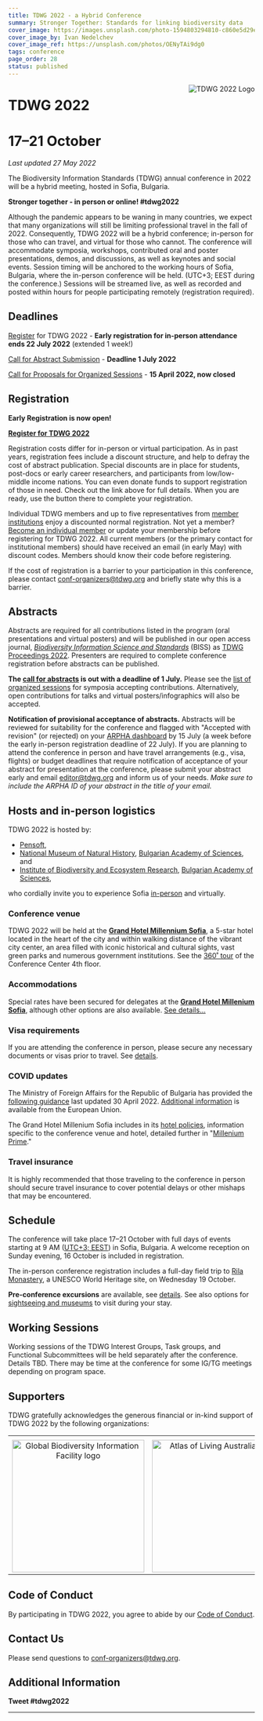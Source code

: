 ```yaml
---
title: TDWG 2022 - a Hybrid Conference
summary: Stronger Together: Standards for linking biodiversity data
cover_image: https://images.unsplash.com/photo-1594803294810-c860e5d29e07
cover_image_by: Ivan Nedelchev 
cover_image_ref: https://unsplash.com/photos/OENyTAi9dg0
tags: conference
page_order: 28
status: published
---
```


<img src="https://static.tdwg.org/conferences/2022/tdwg-2022-logo-sm.png" alt="TDWG 2022 Logo" style="float:right;padding-left:10px;padding-bottom:10px">

# TDWG 2022
# 17–21 October


_Last updated 27 May 2022_

<!-- Translations: ES, FR, JP -->

The Biodiversity Information Standards (TDWG) annual conference in 2022 will be a hybrid meeting, hosted in Sofia, Bulgaria.

**Stronger together - in person or online!  #tdwg2022**

Although the pandemic appears to be waning in many countries, we expect that many organizations will still be limiting professional travel in the fall of 2022. Consequently, TDWG 2022 will be a hybrid conference; in-person for those who can travel, and virtual for those who cannot. The conference will accommodate symposia, workshops, contributed oral and poster presentations, demos, and discussions, as well as keynotes and social events. Session timing will be anchored to the working hours of Sofia, Bulgaria, where the in-person conference will be held. (UTC+3; EEST during the conference.) Sessions will be streamed live, as well as recorded and posted within hours for people participating remotely (registration required). 


## Deadlines

[Register](https://events.pensoft.net/events/tdwg-2022-hybrid-conference) for TDWG 2022 - **Early registration for in-person attendance ends 22 July 2022** (extended 1 week!)

[Call for Abstract Submission](https://www.tdwg.org/conferences/2022/call-for-abstracts/) - **Deadline 1 July 2022**

[Call for Proposals for Organized Sessions](https://www.tdwg.org/conferences/2022/call-for-organized-sessions/) - **15 April 2022, now closed**

## Registration

**Early Registration is now open!**

<b><a href="https://events.pensoft.net/events/tdwg-2022-hybrid-conference" target="_blank" class="btn btn-secondary">Register for TDWG 2022</a></b>

Registration costs differ for in-person or virtual participation. As in past years, registration fees include a discount structure, and help to defray the cost of abstract publication. Special discounts are in place for students, post-docs or early career researchers, and participants from low/low-middle income nations. You can even donate funds to support registration of those in need.  Check out the link above for full details. When you are ready, use the button there to complete your registration.

Individual TDWG members and up to five representatives from [member institutions](https://www.tdwg.org/about/membership/#institutional%20members%202022_1) enjoy a discounted normal registration.  Not yet a member? [Become an individual member](https://zohosecurepay.com/checkout/wc9vqum-8am1lyxy1fswt/Individual-TDWG-Membership) or update your membership before registering for TDWG 2022. All current members (or the primary contact for institutional members) should have received an email (in early May) with discount codes. Members should know their code before registering.

If the cost of registration is a barrier to your participation in this conference, please contact [conf-organizers@tdwg.org](mailto:conf-organizers@tdwg.org) and briefly state why this is a barrier.  

## Abstracts

Abstracts are required for all contributions listed in the program (oral presentations and virtual posters) and will be published in our open access journal, _[Biodiversity Information Science and Standards](https://biss.pensoft.net/)_ (BISS) as [TDWG Proceedings 2022](https://biss.pensoft.net/collection/384/). Presenters are required to complete conference registration before abstracts can be published.

**The [call for abstracts](https://www.tdwg.org/conferences/2022/call-for-abstracts/) is out with a deadline of 1 July.**  Please see the [list of organized sessions](./session-list/) for symposia accepting contributions. Alternatively, open contributions for talks and virtual posters/infographics will also be accepted.

**Notification of provisional acceptance of abstracts.** Abstracts will be reviewed for suitability for the conference and flagged with "Accepted with revision" (or rejected) on your [ARPHA dashboard](https://arpha.pensoft.net/dashboard) by 15 July (a week before the early in-person registration deadline of 22 July). If you are planning to attend the conference in person and have travel arrangements (e.g., visa, flights) or budget deadlines that require notification of acceptance of your abstract for presentation at the conference, please submit your abstract early and email [editor@tdwg.org](mailto:editor@tdwg.org) and inform us of your needs. _Make sure to include the ARPHA ID of your abstract in the title of your email._ 


## Hosts and in-person logistics

TDWG 2022 is hosted by:

- [Pensoft](https://pensoft.net/),
- [National Museum of Natural History](https://www.nmnhs.com/), [Bulgarian Academy of Sciences](https://www.bas.bg/?lang=en), and 
- [Institute of Biodiversity and Ecosystem Research](http://www.iber.bas.bg/), [Bulgarian Academy of Sciences](https://www.bas.bg/?lang=en),

who cordially invite you to experience Sofia [in-person](https://www.tdwg.org/conferences/2022/local-info/) and virtually. 

### Conference venue

TDWG 2022 will be held at the **[Grand Hotel Millennium Sofia](https://grandhotelmillenniumsofia.bg/)**, a 5-star hotel located in the heart of the city and within walking distance of the vibrant city center, an area filled with iconic historical and cultural sights, vast green parks and numerous government institutions. See the [360˚ tour](https://360tour.ghms.bg/) of the Conference Center 4th floor.

### Accommodations

Special rates have been secured for delegates at the **[Grand Hotel Millenium Sofia](https://grandhotelmillenniumsofia.bg/)**, although other options are also available. [See details...](https://www.tdwg.org/conferences/2022/local-info/#accommodations)

### Visa requirements

If you are attending the conference in person, please secure any necessary documents or visas prior to travel. See [details](https://www.mfa.bg/en/services-travel/consular-services/travel-bulgaria/visa-bulgaria).

### COVID updates

The Ministry of Foreign Affairs for the Republic of Bulgaria has provided the [following guidance](https://www.mfa.bg/en/customnews/main/24737) last updated 30 April 2022. [Additional information](https://reopen.europa.eu/en/map/BGR/7001) is available from the European Union.

The Grand Hotel Millenium Sofia includes in its [hotel policies](https://grandhotelmillenniumsofia.bg/hotel-policies/), information specific to the conference venue and hotel, detailed further in "[Millenium Prime](https://grandhotelmillenniumsofia.bg/millennium-prime/)."

### Travel insurance

It is highly recommended that those traveling to the conference in person should secure travel insurance to cover potential delays or other mishaps that may be encountered.

## Schedule

The conference will take place 17–21 October with full days of events starting at 9 AM ([UTC+3; EEST](https://www.timeanddate.com/worldclock/converter.html?iso=20221017T060000&p1=238)) in Sofia, Bulgaria. A welcome reception on Sunday evening, 16 October is included in registration.

The in-person conference registration includes a full-day field trip to [Rila Monastery](https://whc.unesco.org/en/list/216/), a UNESCO World Heritage site, on Wednesday 19 October.

**Pre-conference excursions** are available, see [details](https://www.tdwg.org/conferences/2022/local-info/#excursions). See also options for [sightseeing and museums](https://www.tdwg.org/conferences/2022/local-info/#sightseeing_1) to visit during your stay.
 
## Working Sessions

Working sessions of the TDWG Interest Groups, Task groups, and Functional Subcommittees will be held separately after the conference. Details TBD. There may be time at the conference for some IG/TG meetings depending on program space.

## Supporters

TDWG gratefully acknowledges the generous financial or in-kind support of TDWG 2022 by the following organizations:

<table border="0">
<tbody>
<tr><td></td><td></td><td></td><td></td><td></td><td></td></tr>
<tr>
<td style="text-align: center; vertical-align: middle;" colspan="3" width="50%"><a href="https://gbif.org"> <img src="https://static.tdwg.org/sponsors/gbif-2015.png" alt="Global Biodiversity Information Facility logo" width="270" height="" style="vertical-align: middle; left-margin: auto; right-margin: auto;" /></a></td>
<td style="text-align: center; vertical-align: middle;" colspan="3" width="50%"><a href="https://ala.org.au"> <img src="https://static.tdwg.org/sponsors/ala-logo-stacked-rgb-crop.png" alt="Atlas of Living Australia logo" width="270" height="" style="vertical-align: middle; left-margin: auto; right-margin: auto;" /></a></td>
</tr>
</tbody>
</table>


## Code of Conduct

By participating in TDWG 2022, you agree to abide by our [Code of Conduct](https://www.tdwg.org/about/code-of-conduct/).

## Contact Us

Please send questions to [conf-organizers@tdwg.org](mailto:conf-organizers@tdwg.org).

## Additional Information

**Tweet #tdwg2022**

---

